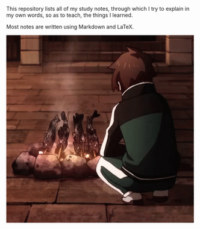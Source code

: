 This repository lists all of my study notes, through which I try to explain in my own words, so as to teach, the things I learned.

Most notes are written using Markdown and LaTeX.

![thumbs-up-kazuma.gif](!assets/thumbs-up-kazuma.gif)
